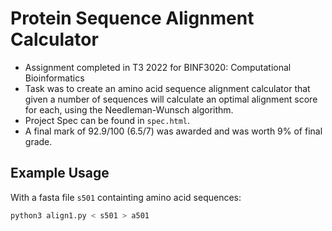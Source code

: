 # Protein Sequence Alignment Calculator

- Assignment completed in T3 2022 for BINF3020: Computational Bioinformatics
- Task was to create an amino acid sequence alignment calculator that given a number of sequences will calculate an optimal alignment score for each, using the Needleman-Wunsch algorithm.
- Project Spec can be found in `spec.html`.
- A final mark of 92.9/100 (6.5/7) was awarded and was worth 9% of final grade.

## Example Usage

With a fasta file `s501` containting amino acid sequences:
```sh
python3 align1.py < s501 > a501
```
